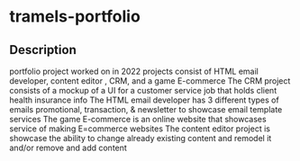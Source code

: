 # tramels-portfolio

## Description
portfolio project worked on in 2022 
projects consist of HTML email developer, content editor , CRM, and a game E-commerce
The CRM project consists of a mockup of a UI for a customer service job that holds client health insurance info 
The HTML email developer has 3 different types of emails promotional, transaction, & newsletter to showcase email template services
The game E-commerce is an online website that showcases service of making E=commerce websites
The content editor project is showcase the ability to change already existing content and remodel it and/or remove and add content 
